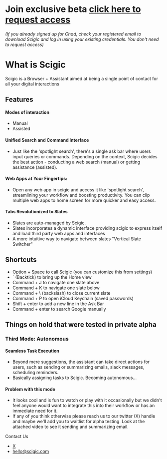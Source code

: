 # Join exclusive beta [click here to request access](https://tally.so/r/mJpeQY)
###### (If you already signed up for Chad, check your registered email to download Scigic and log in using your existing credentials. You don't need to request access)

# What is Scigic

Scigic is a Browser + Assistant aimed at being a single point of contact for all your digital interactions

## Features

#### Modes of interaction
- Manual
- Assisted

#### Unified Search and Command Interface
- Just like the 'spotlight search', there's a single ask bar where users input queries or commands. Depending on the context, Scigic decides the best action - conducting a web search (manual) or getting assistance (assisted).
  
#### Web Apps at Your Fingertips:
- Open any web app in scigic and access it like 'spotlight search', streamlining your workflow and boosting productivity. You can clip multiple web apps to home screen for more quicker and easy access.
  
#### Tabs Revolutionized to Slates
- Slates are auto-managed by Scigic.
- Slates incorporates a dynamic interface providing scigic to express itself and load third party web apps and interfaces
- A more intuitive way to navigate between slates "Vertical Slate Switcher"

## Shortcuts

- Option + Space to call Scigic (you can customize this from settings)
- ` (Backtick) to bring up the Home view
- Command + J to navigate one slate above
- Command + K to navigate one slate below
- Command + \ (backslash) to close current slate
- Command + P to open iCloud Keychain (saved passwords)
- Shift + enter to add a new line in the Ask Bar
- Command + enter to search Google manually


## Things on hold that were tested in private alpha

### Third Mode: Autonomous

#### Seamless Task Execution

- Beyond mere suggestions, the assistant can take direct actions for users, such as sending or summarizing emails, slack messages, scheduling reminders.
- Basically assigning tasks to Scigic. Becoming autonomous...


#### Problem with this mode

- It looks cool and is fun to watch or play with it occasionally but we didn't feel anyone would want to integrate this into their workflow or has an immediate need for it. 
- If any of you think otherwise please reach us to our twitter (X) handle and maybe we'll add you to waitlist for alpha testing. Look at the attached video to see it sending and summarizing email.

Contact Us
- [X](https://twitter.com/constitute)
- hello@scigic.com




